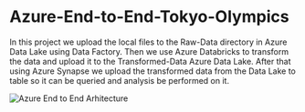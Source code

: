 # Azure-End-to-End-Tokyo-OIympics

In this project we upload the local files to the Raw-Data directory in Azure Data Lake using Data Factory. Then we use Azure Databricks to transform the data and upload it to the Transformed-Data Azure Data Lake.
After that using Azure Synapse we upload the transformed data from the Data Lake to table so it can be queried and analysis be performed on it.

![Azure End to End Arhitecture](https://github.com/TocSebastian/Azure-End-to-End-Tokyo-OIympics/assets/91591126/d1b9ebfb-3cef-4ff6-b260-bb199226dc0f)
